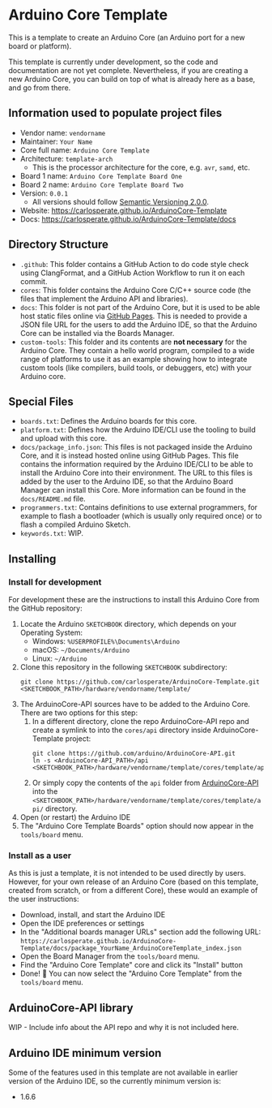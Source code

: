 # Arduino Core Template

This is a template to create an Arduino Core (an Arduino port for a new board
or platform).

This template is currently under development, so the code and documentation
are not yet complete. Nevertheless, if you are creating a new Arduino Core,
you can build on top of what is already here as a base, and go from there.


## Information used to populate project files

- Vendor name: `vendorname`
- Maintainer: `Your Name`
- Core full name: `Arduino Core Template`
- Architecture: `template-arch`
    - This is the processor architecture for the core, e.g. `avr`, `samd`, etc.
- Board 1 name: `Arduino Core Template Board One`
- Board 2 name: `Arduino Core Template Board Two`
- Version: `0.0.1`
    - All versions should follow
      [Semantic Versioning 2.0.0](https://semver.org/spec/v2.0.0.html).
- Website: https://carlosperate.github.io/ArduinoCore-Template
- Docs: https://carlosperate.github.io/ArduinoCore-Template/docs


## Directory Structure

- `.github`: This folder contains a GitHub Action to do code style check using
  ClangFormat, and a GitHub Action Workflow to run it on each commit.
- `cores`: This folder contains the Arduino Core C/C++ source code (the files
  that implement the Arduino API and libraries).
- `docs`: This folder is not part of the Arduino Core, but it is used to be
  able host static files online via [GitHub Pages](https://pages.github.com/).
  This is needed to provide a JSON file URL for the users to add the Arduino
  IDE, so that the Arduino Core can be installed via the Boards Manager.
- `custom-tools`: This folder and its contents are **not necessary** for the
  Arduino Core. They contain a hello world program, compiled to a wide range
  of platforms to use it as an example showing how to integrate custom tools
  (like compilers, build tools, or debuggers, etc) with your Arduino core.


## Special Files

- `boards.txt`: Defines the Arduino boards for this core. 
- `platform.txt`: Defines how the Arduino IDE/CLI use the tooling to build
  and upload with this core.
- `docs/package_info.json`: This files is not packaged inside the Arduino Core,
  and it is instead hosted online using GitHub Pages. This file contains the
  information required by the Arduino IDE/CLI to be able to install the Arduino
  Core into their environment.
  The URL to this files is added by the user to the Arduino IDE, so that the
  Arduino Board Manager can install this Core.
  More information can be found in the `docs/README.md` file.
- `programmers.txt`: Contains definitions to use external programmers, for
  example to flash a bootloader (which is usually only required once) or to
  flash a compiled Arduino Sketch.
- `keywords.txt`: WIP.


## Installing

### Install for development

For development these are the instructions to install this Arduino Core from
the GitHub repository:

1. Locate the Arduino `SKETCHBOOK` directory, which depends on your Operating
  System:
    - Windows: `%USERPROFILE%\Documents\Arduino`
    - macOS: `~/Documents/Arduino`
    - Linux: `~/Arduino`
2. Clone this repository in the following `SKETCHBOOK` subdirectory:
    ```
    git clone https://github.com/carlosperate/ArduinoCore-Template.git <SKETCHBOOK_PATH>/hardware/vendorname/template/
    ```
3. The ArduinoCore-API sources have to be added to the Arduino Core. There are
  two options for this step:
    1. In a different directory, clone the repo ArduinoCore-API repo and
      create a symlink to into the `cores/api` directory inside 
      ArduinoCore-Template project:
        ```
        git clone https://github.com/arduino/ArduinoCore-API.git
        ln -s <ArduinoCore-API_PATH>/api <SKETCHBOOK_PATH>/hardware/vendorname/template/cores/template/api/
        ```
    2. Or simply copy the contents of the `api` folder from
      [ArduinoCore-API](https://github.com/arduino/ArduinoCore-API) into the
      `<SKETCHBOOK_PATH>/hardware/vendorname/template/cores/template/api/`
      directory.
4. Open (or restart) the Arduino IDE
5. The "Arduino Core Template Boards" option should now appear in the
  `tools/board` menu.

### Install as a user

As this is just a template, it is not intended to be used directly by users.
However, for your own release of an Arduino Core (based on this template,
created from scratch, or from a different Core), these would an example
of the user instructions:

- Download, install, and start the Arduino IDE
- Open the IDE preferences or settings
- In the "Additional boards manager URLs" section add the following URL:
  `https://carlosperate.github.io/ArduinoCore-Template/docs/package_YourName_ArduinoCoreTemplate_index.json`
- Open the Board Manager from the `tools/board` menu.
- Find the "Arduino Core Template" core and click its "Install" button
- Done! 🎉
  You can now select the "Arduino Core Template" from the `tools/board` menu.


## ArduinoCore-API library

WIP - Include info about the API repo and why it is not included here.


## Arduino IDE minimum version

Some of the features used in this template are not available in earlier version
of the Arduino IDE, so the currently minimum version is:

- 1.6.6
